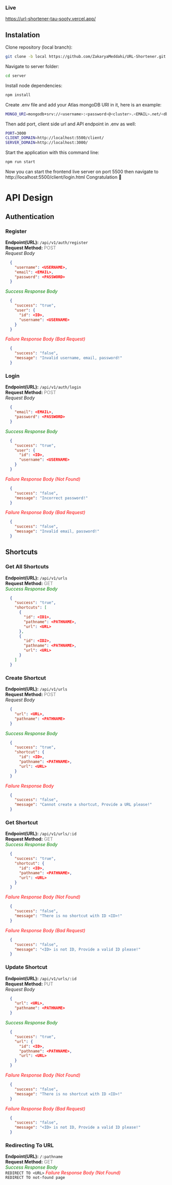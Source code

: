 ### Live
https://url-shortener-tau-sooty.vercel.app/

## Instalation
Clone repository (local branch):
```bash
git clone -b local https://github.com/ZakaryaMeddahi/URL-Shortener.git
```
Navigate to server folder:
```bash
cd server
```
Install node dependencies:
```bash
npm install
```
Create .env file and add your Atlas mongoDB URI in it, here is an example:
```bash
MONGO_URI=mongodb+srv://<username>:<password>@<cluster>.<EMAIL>.net/<dbname>?retryWrites=true&w=maj
```
Then add port, client side url and API endpoint in .env as well:
```bash
PORT=3000
CLIENT_DOMAIN=http://localhost:5500/client/
SERVER_DOMAIN=http://localhost:3000/
```
Start the application with this command line:
```bash
npm run start
```
Now you can start the frontend live server on port 5500 then navigate to http://localhost:5500/client/login.html
Congratulation 🥳

# API Design
## Authentication
### Register
**Endpoint(URL):** `/api/v1/auth/register` \
**Request Method:** <span style="color:grey;">POST</span> \
<em>Request Body</em>
```json
  {
    "username": <USERNAME>,
    "email": <EMAIL>,
    "password": <PASSWORD>
  }
```
<em style="color:green">Success Response Body</em>
```json
  {
    "success": "true",
    "user": {
      "id": <ID>,
      "username": <USERNAME>
    }
  }
```
<em style="color:red">Failure Response Body (Bad Request)</em>
```json
  {
    "success": "false",
    "message": "Invalid username, email, password!"
  }
```

### Login
**Endpoint(URL):** `/api/v1/auth/login` \
**Request Method:** <span style="color:grey;">POST</span> \
<em>Request Body</em>
```json
  {
    "email": <EMAIL>,
    "password": <PASSWORD>
  }
```
<em style="color:green">Success Response Body</em>
```json
  {
    "success": "true",
    "user": {
      "id": <ID>,
      "username": <USERNAME>
    }
  }
```
<em style="color:red">Failure Response Body (Not Found)</em>
```json
  {
    "success": "false",
    "message": "Incorrect password!"
  }
```
<em style="color:red">Failure Response Body (Bad Request)</em>
```json
  {
    "success": "false",
    "message": "Invalid email, password!"
  }
```

## Shortcuts
### Get All Shortcuts
**Endpoint(URL):** `/api/v1/urls` \
**Request Method:** <span style="color:grey;">GET</span> \
<em style="color:green">Success Response Body</em>
```json
  {
    "success": "true",
    "shortcuts": [
      {
        "id": <ID1>,
        "pathname": <PATHNAME>,
        "url": <URL>
      },
      {
        "id": <ID2>,
        "pathname": <PATHNAME>,
        "url": <URL>
      }
    ]
  }
```

### Create Shortcut
**Endpoint(URL):** `/api/v1/urls` \
**Request Method:** <span style="color:grey;">POST</span> \
<em>Request Body</em>
```json
  {
    "url": <URL>,
    "pathname": <PATHNAME>
  }
```
<em style="color:green">Success Response Body</em>
```json
  {
    "success": "true",
    "shortcut": {
      "id": <ID>,
      "pathname": <PATHNAME>,
      "url": <URL>
    }
  }
```
<em style="color:red">Failure Response Body</em>
```json
  {
    "success": "false",
    "message": "Cannot create a shortcut, Provide a URL please!"
  }
```

### Get Shortcut
**Endpoint(URL):** `/api/v1/urls/:id` \
**Request Method:** <span style="color:grey;">GET</span> \
<em style="color:green">Success Response Body</em>
```json
  {
    "success": "true",
    "shortcut": {
      "id": <ID>,
      "pathname": <PATHNAME>,
      "url": <URL>
    }
  }
```
<em style="color:red">Failure Response Body (Not Found)</em>
```json
  {
    "success": "false",
    "message": "There is no shortcut with ID <ID>!"
  }
```
<em style="color:red">Failure Response Body (Bad Request)</em>
```json
  {
    "success": "false",
    "message": "<ID> is not ID, Provide a valid ID please!"
  }
```

### Update Shortcut
**Endpoint(URL):** `/api/v1/urls/:id` \
**Request Method:** <span style="color:grey;">PUT</span> \
<em>Request Body</em>
```json
  {
    "url": <URL>,
    "pathname": <PATHNAME>
  }
```
<em style="color:green">Success Response Body</em>
```json
  {
    "success": "true",
    "url": {
      "id": <ID>,
      "pathname": <PATHNAME>,
      "url": <URL>
    }
  }
```
<em style="color:red">Failure Response Body (Not Found)</em>
```json
  {
    "success": "false",
    "message": "There is no shortcut with ID <ID>!"
  }
```
<em style="color:red">Failure Response Body (Bad Request)</em>
```json
  {
    "success": "false",
    "message": "<ID> is not ID, Provide a valid ID please!"
  }
```

### Redirecting To URL
**Endpoint(URL):** `/:pathname` \
**Request Method:** <span style="color:grey;">GET</span> \
<em style="color:green">Success Response Body</em> \
`REDIRECT TO <URL>`
<em style="color:red">Failure Response Body (Not Found)</em> \
`REDIRECT TO not-found page`

